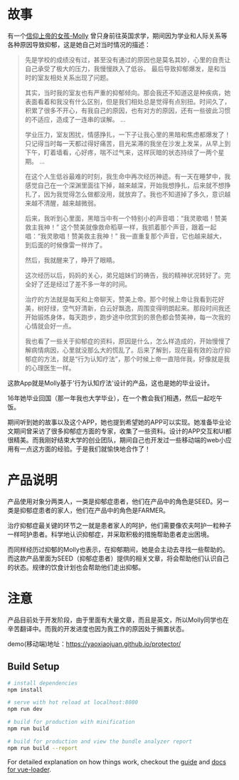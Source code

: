  # 故事
 有一个[信仰上帝的女孩-Molly](https://mp.weixin.qq.com/s?__biz=MzA3NzY2OTAwOQ==&mid=2670839353&idx=1&sn=cec0f3e8facea65ced536a990af51bcd&chksm=858b11c7b2fc98d13d2a4439a0b971916cac5a66c490e349b816592faad0651089a54936fb68&mpshare=1&scene=1&srcid=0316r43BaUGS2FvtGzwzd5AF&key=be1962d90b8b33e2d061800915a05ba06ea0e415e557d3a7ed67e5d7cbdc3c237c562081ff864872fe79f1c6fa654bee65c695e2e58bfd5f1d40ca5ed73a6d7b60687189b51c5869341734188b5aaf8c&ascene=0&uin=MTM3ODM5MDM0MQ%3D%3D&devicetype=iMac+MacBookPro11%2C1+OSX+OSX+10.11.6+build(15G31)&version=12010010&nettype=WIFI&lang=zh_CN&fontScale=100&pass_ticket=mmSuHz64lNkJdkQ%2FTpwN79%2FmYnWeoYv%2B27nMjST0hRloJsWKfBJGO5P6QA7Lvxkt)
 曾只身前往英国求学，期间因为学业和人际关系等各种原因导致抑郁，这是她自己对当时情况的描述：
 > 先是学校的成绩没有过，甚至没有通过的原因也是莫名其妙，心里的自责让自己承受了极大的压力，我慢慢跌入了低谷。
 > 最后导致抑郁爆发，是和当时的室友相处关系出现了问题。
 > 
 > 其实，当时我的室友也有严重的抑郁倾向。那会我还不知道这是种疾病，她表面看着和我没有什么区别，但是我们相处总是觉得有点别扭。时间久了，积累了很多不开心，有我自己的原因，也有对方的原因，还有一些彼此习惯的不适应，造成了一连串的误解。
 > ...
 >
 > 学业压力，室友困扰，情感挣扎，一下子让我心里的黑暗和焦虑都爆发了！只记得当时每一天都过得好痛苦，目光呆滞的我坐在沙发上发呆，从早上到下午，盯着墙看，心好疼，喘不过气来，这样灰暗的状态持续了一两个星期。
 > ...
 > 
 > 在这个人生低谷最难的时刻，我生命中再次经历神迹。有一天在睡梦中，我感觉自己在一个深渊里面往下掉，越来越深，开始我想挣扎，后来就不想挣扎了，因为我觉得怎么做都没用，就放弃了。我也不知道掉了多久，意识越来越不清醒，越来越微弱。
 > 
 > 后来，我听到心里面，黑暗当中有一个特别小的声音唱：“我灵歌唱！赞美救主我神！” 这个赞美就像救命稻草一样，我抓着那个声音，跟着一起唱：“我灵歌唱！赞美救主我神！” 我一直重复那个声音，它也越来越大，到后面的时候像雷一样炸了。 
 > 
 > 然后，我就醒来了，睁开了眼睛。 
 > 
 > 这次经历以后，妈妈的关心，弟兄姐妹们的祷告，我的精神状况转好了。完全好了还是经过了差不多一年的时间。 
 > 
 > 治疗的方法就是每天和上帝聊天，赞美上帝。那个时候上帝让我看到花好美，树好绿，空气好清新，白云好飘逸，周围变得明朗起来。那段时间我还开始锻炼身体，每天跑步，跑步途中欣赏到的景色都会赞美神，每一次我的心情就会好一点。 
 >
 > 我也看了一些关于抑郁症的资料，原因是什么，怎么样造成的，开始慢慢了解病情病因，心里就没那么大的慌乱了。后来了解到，现在最有效的治疗抑郁症的方法，就是“行为认知疗法”，那个时候上帝一直陪伴我，好像就是我的心理医生一样。

这款App就是Molly基于'行为认知疗法'设计的产品，这也是她的毕业设计。

16年她毕业回国（那一年我也大学毕业），在一个教会我们相遇，然后一起吃午饭。

期间听到她的故事以及这个APP，她也提到希望她的APP可以实现。她准备毕业论文期间曾采访了很多抑郁症方面的专家，收集了一些资料。设计的APP交互和UI都很精美。而我刚好结束大学的创业团队，期间自己也开发过一些移动端的web小应用有一点这方面的经验。于是我们就愉快地合作了！

# 产品说明
产品使用对象分两类人，一类是抑郁症患者，他们在产品中的角色是SEED。另一类是抑郁症患者的家人，他们在产品中的角色是FARMER。

治疗抑郁症最关键的环节之一就是患者家人的呵护，他们需要像农夫呵护一粒种子一样呵护患者。科学地认识抑郁症，并采取积极的措施帮助患者走出困境。

而同样经历过抑郁的Molly也表示，在抑郁期间，她是会主动去寻找一些帮助的。而这款产品里面为SEED（抑郁症患者）提供的相关文章，将会帮助他们认识自己的状态。规律的饮食计划也会帮助他们走出抑郁。

# 注意
产品目前处于开发阶段，由于里面有大量文章，而且是英文，所以Molly同学也在辛苦翻译中。而我的开发进度也因为我工作的原因处于搁置状态。

demo(移动端)地址：https://yaoxiaojuan.github.io/protector/

## Build Setup

``` bash
# install dependencies
npm install

# serve with hot reload at localhost:8080
npm run dev

# build for production with minification
npm run build

# build for production and view the bundle analyzer report
npm run build --report
```

For detailed explanation on how things work, checkout the [guide](http://vuejs-templates.github.io/webpack/) and [docs for vue-loader](http://vuejs.github.io/vue-loader).

